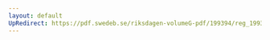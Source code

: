 ```yaml
---
layout: default
UpRedirect: https://pdf.swedeb.se/riksdagen-volumeG-pdf/199394/reg_199394/reg_199394_0190.pdf
---
```

